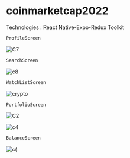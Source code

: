 # coinmarketcap2022

Technologies : React Native-Expo-Redux Toolkit

```diff
ProfileScreen
```

![C7](https://user-images.githubusercontent.com/47538623/183486008-8edc338d-3ed9-43d7-99ec-f28e1977dbb8.png)


```diff
SearchScreen
```
![c8](https://user-images.githubusercontent.com/47538623/183486145-d0530f64-9d44-4608-93f5-beafe5f8f452.png)


```diff
WatchListScreen
```
![crypto](https://user-images.githubusercontent.com/47538623/183486287-d50f74b3-e9fc-4bb3-8af0-0b320ca265f2.png)



```diff
PortfolioScreen
```
![C2](https://user-images.githubusercontent.com/47538623/183486408-9fbde2dc-4c9c-4e69-aa9e-3c7e9bbb2777.png)

![c4](https://user-images.githubusercontent.com/47538623/183486512-29149641-bd0c-42b4-814e-f9cfa1bc111f.png)

```diff
BalanceScreen
```

![c(](https://user-images.githubusercontent.com/47538623/183486653-0646df06-166f-49eb-9145-b0356c95375e.png)





